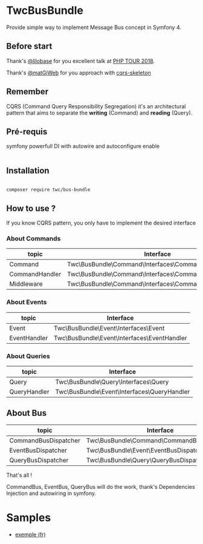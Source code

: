 # TwcBusBundle

Provide simple way to implement Message Bus concept in Symfony 4.

## Before start 

Thank's [@lilobase](https://twitter.com/Lilobase) for you excellent talk at [PHP TOUR 2018](https://afup.org/talks/2628-cqrs-fonctionnel-event-sourcing-domain-driven-design).

Thank's [@matGiWeb](https://twitter.com/matGiWeb) for you approach with [cqrs-skeleton](https://github.com/magi-web/cqrs-skeleton)

## Remember

CQRS (Command Query Responsibility Segregation) it's an architectural pattern that aims to separate the **writing** (Command) and **reading** (Query).

## Pré-requis

symfony powerfull DI with autowire and autoconfigure enable

```

```


## Installation

```

composer require twc/bus-bundle

```


## How to use ?

If you know CQRS pattern, you only have to implement the desired interface

### About Commands

| topic  | Interface |
|--------|-----------|
| Command | Twc\BusBundle\Command\Interfaces\Command |
| CommandHandler | Twc\BusBundle\Command\Interfaces\CommandHandler |
| Middleware | Twc\BusBundle\Command\Interfaces\CommandBusMiddleware |

### About Events

| topic  | Interface |
|--------|-----------|
| Event | Twc\BusBundle\Event\Interfaces\Event |
| EventHandler | Twc\BusBundle\Event\Interfaces\EventHandler |

### About Queries

| topic  | Interface |
|--------|-----------|
| Query | Twc\BusBundle\Query\Interfaces\Query |
| QueryHandler | Twc\BusBundle\Event\Interfaces\QueryHandler |

## About Bus

| topic  | Interface |
|--------|-----------|
| CommandBusDispatcher | Twc\BusBundle\Command\CommandBusDispatcher |
| EventBusDispatcher | Twc\BusBundle\Event\EventBusDispatcher |
| QueryBusDispatcher | Twc\BusBundle\Query\QueryBusDispatcher |


That's all !
 
CommandBus, EventBus, QueryBus will do the work, thank's Dependencies Injection and autowiring in symfony.

# Samples

- [exemple (fr)](./docs/cqrs_fr.md)


